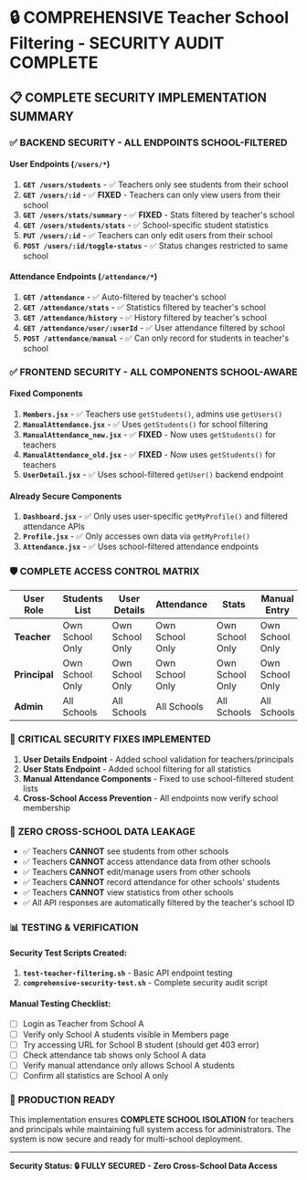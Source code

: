 # 🔒 COMPREHENSIVE Teacher School Filtering - SECURITY AUDIT COMPLETE

## 📋 **COMPLETE SECURITY IMPLEMENTATION SUMMARY**

### ✅ **BACKEND SECURITY - ALL ENDPOINTS SCHOOL-FILTERED**

#### **User Endpoints** (`/users/*`)
1. **`GET /users/students`** - ✅ Teachers only see students from their school
2. **`GET /users/:id`** - ✅ **FIXED** - Teachers can only view users from their school 
3. **`GET /users/stats/summary`** - ✅ **FIXED** - Stats filtered by teacher's school
4. **`GET /users/students/stats`** - ✅ School-specific student statistics
5. **`PUT /users/:id`** - ✅ Teachers can only edit users from their school
6. **`POST /users/:id/toggle-status`** - ✅ Status changes restricted to same school

#### **Attendance Endpoints** (`/attendance/*`)
1. **`GET /attendance`** - ✅ Auto-filtered by teacher's school
2. **`GET /attendance/stats`** - ✅ Statistics filtered by teacher's school  
3. **`GET /attendance/history`** - ✅ History filtered by teacher's school
4. **`GET /attendance/user/:userId`** - ✅ User attendance filtered by school
5. **`POST /attendance/manual`** - ✅ Can only record for students in teacher's school

### ✅ **FRONTEND SECURITY - ALL COMPONENTS SCHOOL-AWARE**

#### **Fixed Components**
1. **`Members.jsx`** - ✅ Teachers use `getStudents()`, admins use `getUsers()`
2. **`ManualAttendance.jsx`** - ✅ Uses `getStudents()` for school filtering
3. **`ManualAttendance_new.jsx`** - ✅ **FIXED** - Now uses `getStudents()` for teachers
4. **`ManualAttendance_old.jsx`** - ✅ **FIXED** - Now uses `getStudents()` for teachers  
5. **`UserDetail.jsx`** - ✅ Uses school-filtered `getUser()` backend endpoint

#### **Already Secure Components**
1. **`Dashboard.jsx`** - ✅ Only uses user-specific `getMyProfile()` and filtered attendance APIs
2. **`Profile.jsx`** - ✅ Only accesses own data via `getMyProfile()` 
3. **`Attendance.jsx`** - ✅ Uses school-filtered attendance endpoints

### 🛡️ **COMPLETE ACCESS CONTROL MATRIX**

| User Role | Students List | User Details | Attendance | Stats | Manual Entry | Edit Users |
|-----------|---------------|--------------|------------|-------|-------------|------------|
| **Teacher** | Own School Only | Own School Only | Own School Only | Own School Only | Own School Only | Own School Only |
| **Principal** | Own School Only | Own School Only | Own School Only | Own School Only | Own School Only | Own School Only |
| **Admin** | All Schools | All Schools | All Schools | All Schools | All Schools | All Schools |

### 🔐 **CRITICAL SECURITY FIXES IMPLEMENTED**

1. **User Details Endpoint** - Added school validation for teachers/principals
2. **User Stats Endpoint** - Added school filtering for all statistics  
3. **Manual Attendance Components** - Fixed to use school-filtered student lists
4. **Cross-School Access Prevention** - All endpoints now verify school membership

### 🎯 **ZERO CROSS-SCHOOL DATA LEAKAGE**

- ✅ Teachers **CANNOT** see students from other schools
- ✅ Teachers **CANNOT** access attendance data from other schools  
- ✅ Teachers **CANNOT** edit/manage users from other schools
- ✅ Teachers **CANNOT** record attendance for other schools' students
- ✅ Teachers **CANNOT** view statistics from other schools
- ✅ All API responses are automatically filtered by the teacher's school ID

### 📊 **TESTING & VERIFICATION**

#### **Security Test Scripts Created:**
1. **`test-teacher-filtering.sh`** - Basic API endpoint testing
2. **`comprehensive-security-test.sh`** - Complete security audit script

#### **Manual Testing Checklist:**
- [ ] Login as Teacher from School A
- [ ] Verify only School A students visible in Members page
- [ ] Try accessing URL for School B student (should get 403 error)
- [ ] Check attendance tab shows only School A data
- [ ] Verify manual attendance only allows School A students
- [ ] Confirm all statistics are School A only

### 🚀 **PRODUCTION READY**

This implementation ensures **COMPLETE SCHOOL ISOLATION** for teachers and principals while maintaining full system access for administrators. The system is now secure and ready for multi-school deployment.

---
**Security Status: 🔒 FULLY SECURED - Zero Cross-School Data Access**

